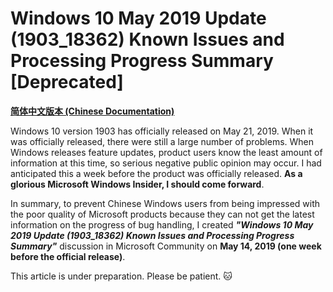 # Windows 10 May 2019 Update (1903_18362) Known Issues and Processing Progress Summary [Deprecated]

[**简体中文版本 (Chinese Documentation)**](https://github.com/Lingggao/Microsoft-Insider-Program/blob/master/Microsoft%20Windows%20Insider%20Program/Windows%2010%20Known%20Issues/README_cn.md)

Windows 10 version 1903 has officially released on May 21, 2019. When it was officially released, there were still a large number of problems. When Windows releases feature updates, product users know the least amount of information at this time, so serious negative public opinion may occur. I had anticipated this a week before the product was officially released. **As a glorious Microsoft Windows Insider, I should come forward**.

In summary, to prevent Chinese Windows users from being impressed with the poor quality of Microsoft products because they can not get the latest information on the progress of bug handling, I created ***"Windows 10 May 2019 Update (1903_18362) Known Issues and Processing Progress Summary"*** discussion in Microsoft Community on **May 14, 2019 (one week before the official release)**.

This article is under preparation. Please be patient. :cat:
